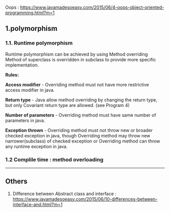 Oops : 
https://www.javamadesoeasy.com/2015/06/4-oops-object-oriented-programming.html?m=1

## 1.polymorphism
### 1.1. Runtime polymorphism
Runtime polymorphism can be achieved by using Method overriding 
Method of superclass is overridden in subclass to provide more specific implementation.

**Rules:**

**Access modifier** - Overriding method must not have more restrictive access modifier in java.

**Return type** - Java allow method overriding by changing the return type, but only Covariant return type are allowed. (see Program 4)

**Number of parameters** - Overriding method must have same number of parameters in java.

**Exception thrown** -
Overriding method must not throw new or broader checked exception in java,
though Overriding method may throw new narrower(subclass) of checked exception or
Overriding method can throw any runtime exception in java.

### 1.2 Complile time : method overloading

***
## Others
1. Difference between Abstract class and interface : https://www.javamadesoeasy.com/2015/06/10-differences-between-interface-and.html?m=1